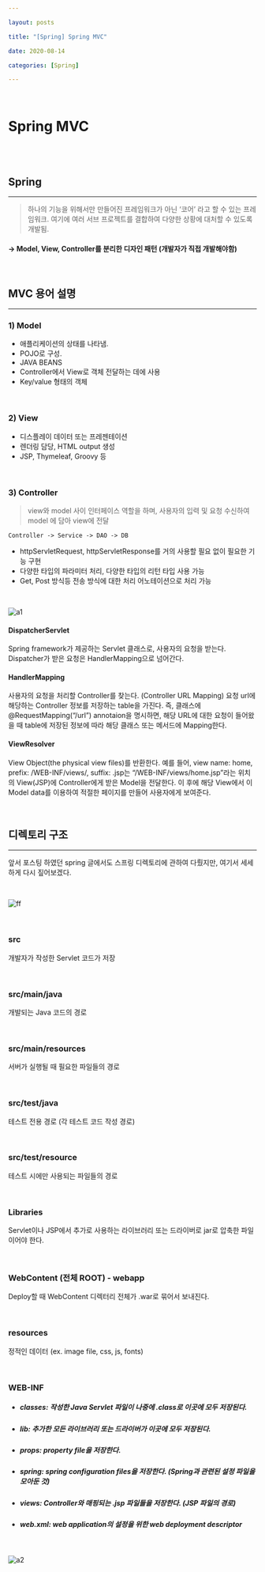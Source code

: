 ```yaml
---

layout: posts

title: "[Spring] Spring MVC"

date: 2020-08-14

categories: [Spring]

---
```


<br>


# Spring MVC

<br>
<br>

## Spring

- - -

> 하나의 기능을 위해서만 만들어진 프레임워크가 아닌 ‘코어’ 라고 할 수 있는 프레임워크. 여기에 여러 서브 프로젝트를 결합하여 다양한 상황에 대처할 수 있도록 개발됨.

#### -> Model, View, Controller를 분리한 디자인 패턴 (개발자가 직접 개발해야함)

<br>

## MVC 용어 설명

- - -

### 1) Model


- 애플리케이션의 상태를 나타냄.
- POJO로 구성.
- JAVA BEANS
- Controller에서 View로 객체 전달하는 데에 사용
- Key/value 형태의 객체


<br>

### 2) View


- 디스플레이 데이터 또는 프레젠테이션
- 렌더링 담당, HTML output 생성
- JSP, Thymeleaf, Groovy 등


<br>

### 3) Controller

> view와 model 사이 인터페이스 역할을 하며, 사용자의 입력 및 요청 수신하여 model 에 담아 view에 전달

```
Controller -> Service -> DAO -> DB
```

- httpServletRequest, httpServletResponse를 거의 사용할 필요 없이 필요한 기능 구현
- 다양한 타입의 파라미터 처리, 다양한 타입의 리턴 타입 사용 가능
- Get, Post 방식등 전송 방식에 대한 처리 어노테이션으로 처리 가능


<br>

![a1](https://user-images.githubusercontent.com/67821750/90041028-afa9c280-dd03-11ea-892e-e585f406665e.png)

#### DispatcherServlet

Spring framework가 제공하는 Servlet 클래스로, 사용자의 요청을 받는다.
Dispatcher가 받은 요청은 HandlerMapping으로 넘어간다.

#### HandlerMapping

사용자의 요청을 처리할 Controller를 찾는다. (Controller URL Mapping)
요청 url에 해당하는 Controller 정보를 저장하는 table을 가진다.
즉, 클래스에 @RequestMapping(“/url”) annotaion을 명시하면, 해당 URL에 대한 요청이 들어왔을 때 table에 저장된 정보에 따라 해당 클래스 또는 메서드에 Mapping한다.

#### ViewResolver

View Object(the physical view files)를 반환한다.
예를 들어, view name: home, prefix: /WEB-INF/views/, suffix: .jsp는 “/WEB-INF/views/home.jsp”라는 위치의 View(JSP)에 Controller에게 받은 Model을 전달한다.
이 후에 해당 View에서 이 Model data를 이용하여 적절한 페이지를 만들어 사용자에게 보여준다.


<br>

## 디렉토리 구조

- - -

앞서 포스팅 하였던 spring 글에서도 스프링 디렉토리에 관하여 다뤘지만, 여기서 세세하게 다시 짚어보겠다.

<br>

![ff](https://user-images.githubusercontent.com/67821750/90041521-5b531280-dd04-11ea-8133-9df17019e9c2.png)

<br>

### src

개발자가 작성한 Servlet 코드가 저장

<br>

### src/main/java

개발되는 Java 코드의 경로

<br>

### src/main/resources

서버가 실행될 때 필요한 파일들의 경로

<br>

### src/test/java

테스트 전용 경로 (각 테스트 코드 작성 경로)


<br>

### src/test/resource

테스트 시에만 사용되는 파일들의 경로

<br>

### Libraries

Servlet이나 JSP에서 추가로 사용하는 라이브러리 또는 드라이버로 jar로 압축한 파일이어야 한다.

<br>

### WebContent (전체 ROOT) - webapp

Deploy할 때 WebContent 디렉터리 전체가 .war로 묶어서 보내진다.

<br>

### resources

정적인 데이터 (ex. image file, css, js, fonts)

<br>

### WEB-INF

- ##### classes: 작성한 Java Servlet 파일이 나중에 .class로 이곳에 모두 저장된다.
- ##### lib: 추가한 모든 라이브러리 또는 드라이버가 이곳에 모두 저장된다.
- ##### props: property file을 저장한다.
- ##### spring: spring configuration files을 저장한다. (Spring과 관련된 설정 파일을 모아둔 것)

- ##### views: Controller와 매핑되는 .jsp 파일들을 저장한다. (JSP 파일의 경로)

- ##### web.xml: web application의 설정을 위한 web deployment descriptor

<br>

![a2](https://user-images.githubusercontent.com/67821750/90042144-3c08b500-dd05-11ea-9f53-13d9488d25d8.png)

<br>

<br>





